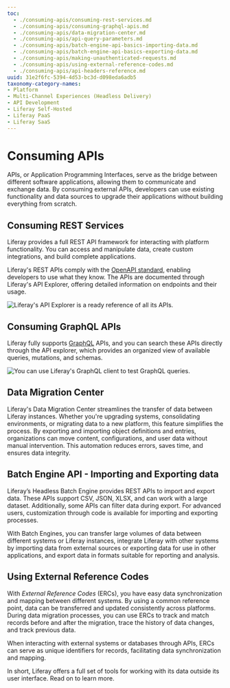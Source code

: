 ```yaml
---
toc:
  - ./consuming-apis/consuming-rest-services.md
  - ./consuming-apis/consuming-graphql-apis.md
  - ./consuming-apis/data-migration-center.md
  - ./consuming-apis/api-query-parameters.md
  - ./consuming-apis/batch-engine-api-basics-importing-data.md
  - ./consuming-apis/batch-engine-api-basics-exporting-data.md
  - ./consuming-apis/making-unauthenticated-requests.md
  - ./consuming-apis/using-external-reference-codes.md
  - ./consuming-apis/api-headers-reference.md
uuid: 31e2f6fc-5394-4d53-bc3d-d098eda6adb5
taxonomy-category-names:
- Platform
- Multi-Channel Experiences (Headless Delivery)
- API Development
- Liferay Self-Hosted
- Liferay PaaS
- Liferay SaaS
---
```


# Consuming APIs

APIs, or Application Programming Interfaces, serve as the bridge between different software applications, allowing them to communicate and exchange data. By consuming external APIs, developers can use existing functionality and data sources to upgrade their applications without building everything from scratch.

## Consuming REST Services

Liferay provides a full REST API framework for interacting with platform functionality. You can access and manipulate data, create custom integrations, and build complete applications.

Liferay's REST APIs comply with the [OpenAPI standard](https://www.openapis.org), enabling developers to use what they know. The APIs are documented through Liferay's API Explorer, offering detailed information on endpoints and their usage.

![Liferay's API Explorer is a ready reference of all its APIs.](./consuming-apis/images/01.png)

## Consuming GraphQL APIs

Liferay fully supports [GraphQL](https://graphql.org) APIs, and you can search these APIs directly through the API explorer, which provides an organized view of available queries, mutations, and schemas.

![You can use Liferay's GraphQL client to test GraphQL queries.](./consuming-apis/images/02.png)

## Data Migration Center

Liferay's Data Migration Center streamlines the transfer of data between Liferay instances. Whether you're upgrading systems, consolidating environments, or migrating data to a new platform, this feature simplifies the process. By exporting and importing object definitions and entries, organizations can move content, configurations, and user data without manual intervention. This automation reduces errors, saves time, and ensures data integrity.

## Batch Engine API - Importing and Exporting data

Liferay’s Headless Batch Engine provides REST APIs to import and export data. These APIs support CSV, JSON, XLSX, and can work with a large dataset. Additionally, some APIs can filter data during export. For advanced users, customization through code is available for importing and exporting processes.

With Batch Engines, you can transfer large volumes of data between different systems or Liferay instances, integrate Liferay with other systems by importing data from external sources or exporting data for use in other applications, and export data in formats suitable for reporting and analysis.

## Using External Reference Codes

With *External Reference Codes* (ERCs), you have easy data synchronization and mapping between different systems. By using a common reference point, data can be transferred and updated consistently across platforms. During data migration processes, you can use ERCs to track and match records before and after the migration, trace the history of data changes, and track previous data.

When interacting with external systems or databases through APIs, ERCs can serve as unique identifiers for records, facilitating data synchronization and mapping.

In short, Liferay offers a full set of tools for working with its data outside its user interface. Read on to learn more.
